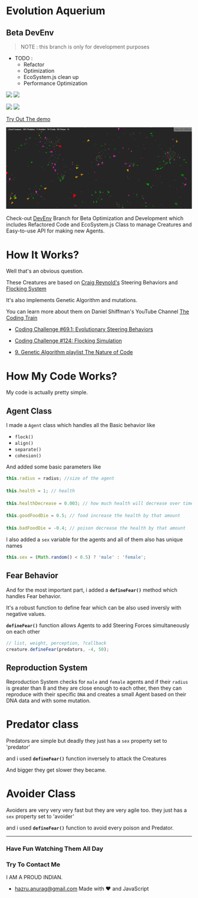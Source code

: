 # Evolution Aquerium
## Beta DevEnv

> NOTE : this branch is only for development purposes

* TODO : 
  * Refactor
  * Optimization
  * EcoSystem.js clean up
  * Performance Optimization

[![](https://img.shields.io/github/license/anuraghazra/EvolutionAquerium.svg)](https://github.com/anuraghazra/EvolutionAquerium/blob/master/LICENSE)
[![](https://img.shields.io/github/stars/anuraghazra/EvolutionAquerium.svg)](https://github.com/anuraghazra/EvolutionAquerium)

![](https://img.shields.io/badge/flocking-behavior-orange.svg)
![](https://img.shields.io/badge/Creative-Coding-ff69b4.svg)


<a href="https://anuraghazra.github.io/EvolutionAquerium">Try Out The demo</a>

![Craig Reynold's](/src/screenshot.png)

Check-out [DevEnv](https://github.com/anuraghazra/EvolutionAquerium/tree/devEnv) Branch for Beta Optimization and Development which includes Refactored Code and EcoSystem.js Class to manage Creatures and Easy-to-use API for making new Agents.

# How It Works?

Well that's an obvious question.

These Creatures are based on  [Craig Reynold's](https://www.red3d.com/cwr/index.html) Steering Behaviors and [Flocking System](https://www.red3d.com/cwr/boids/)

It's also implements Genetic Algorithm and mutations.

You can learn more about them on Daniel Shiffman's YouTube Channel [The Coding Train](https://www.youtube.com/user/shiffman) 

* [Coding Challenge #69.1: Evolutionary Steering Behaviors](https://www.youtube.com/watch?v=flxOkx0yLrY&t=1223s) 

* [Coding Challenge #124: Flocking Simulation](https://www.youtube.com/watch?v=mhjuuHl6qHM&t=1978s)

* [9. Genetic Algorithm playlist The Nature of Code](https://www.youtube.com/playlist?list=PLRqwX-V7Uu6bJM3VgzjNV5YxVxUwzALHV)

# How My Code Works?
My code is actually pretty simple.

## Agent Class
I made a `Agent` class which handles all the Basic behavior like 
* `flock()`
* `align()`
* `separate()`
* `cohesion()`

And added some basic parameters like 
```javascript
this.radius = radius; //size of the agent

this.health = 1; // health 

this.healthDecrease = 0.003; // how much health will decrease over time

this.goodFoodDie = 0.5; // food increase the health by that amount 

this.badFoodDie = -0.4; // poison decrease the health by that amount
```
I also added a `sex` variable for the agents and all of them also has unique names

```javascript
this.sex = (Math.random() < 0.5) ? 'male' : 'female';
```

## Fear Behavior
And for the most important part, i added a **`defineFear()`** method which handles Fear behavior.

It's a robust function to define fear which can be also used inversly with negative values.

**`defineFear()`** function allows Agents to add Steering Forces simultaneously on each other


```javascript
// list, weight, perception, ?callback
creature.defineFear(predators, -4, 50);
```

## Reproduction System
Reproduction System checks for `male` and `female` agents and if their `radius` is greater than 8 and they are close enough to each other, then they can reproduce with their specific `DNA` and creates a small Agent based on their DNA data and with some mutation. 


# Predator class 
Predators are simple but deadly 
they just has a `sex` property set to 'predator'

and i used **`defineFear()`** function inversely to attack the Creatures

And bigger they get slower they became.

# Avoider Class

Avoiders are very very very fast but they are very agile too.
they just has a `sex` property set to 'avoider'


and i used **`defineFear()`** function to avoid every poison and Predator.

-----------

<!-- ## Small, Little, Slow, Fast, Big Creatures With Simple Flocking System and Steering Behaviours
 -->
### Have Fun Watching Them All Day

### Try To Contact Me
I AM A PROUD INDIAN.
* hazru.anurag@gmail.com
Made with :heart: and JavaScript
